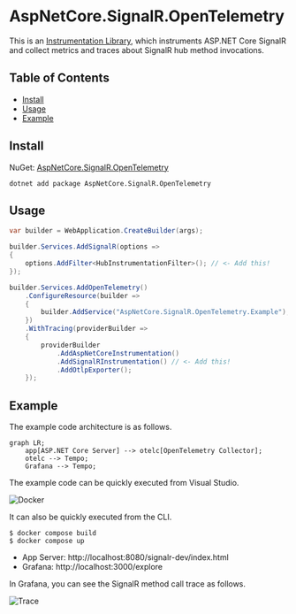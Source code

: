 # AspNetCore.SignalR.OpenTelemetry

This is an [Instrumentation Library](https://github.com/open-telemetry/opentelemetry-specification/blob/main/specification/glossary.md#instrumentation-library), which instruments ASP.NET Core SignalR and collect metrics and traces about SignalR hub method invocations. 

## Table of Contents

- [Install](#install)
- [Usage](#usage)
- [Example](#example)

## Install

NuGet: [AspNetCore.SignalR.OpenTelemetry](https://www.nuget.org/packages/AspNetCore.SignalR.OpenTelemetry/)

```
dotnet add package AspNetCore.SignalR.OpenTelemetry
```

## Usage

```cs
var builder = WebApplication.CreateBuilder(args);

builder.Services.AddSignalR(options =>
{
    options.AddFilter<HubInstrumentationFilter>(); // <- Add this!
});

builder.Services.AddOpenTelemetry()
    .ConfigureResource(builder =>
    {
        builder.AddService("AspNetCore.SignalR.OpenTelemetry.Example");
    })
    .WithTracing(providerBuilder =>
    {
        providerBuilder
            .AddAspNetCoreInstrumentation()
            .AddSignalRInstrumentation() // <- Add this!
            .AddOtlpExporter();
    });
```

## Example

The example code architecture is as follows.

```mermaid
graph LR;
    app[ASP.NET Core Server] --> otelc[OpenTelemetry Collector];
    otelc --> Tempo;
    Grafana --> Tempo;
```

The example code can be quickly executed from Visual Studio.

![Docker](https://github.com/nenoNaninu/AspNetCore.SignalR.OpenTelemetry/assets/27144255/f03797a8-1d85-48ce-b5df-2da5ea9c2039)

It can also be quickly executed from the CLI.

```
$ docker compose build
$ docker compose up
```

- App Server: http://localhost:8080/signalr-dev/index.html
- Grafana: http://localhost:3000/explore

In Grafana, you can see the SignalR method call trace as follows.

![Trace](https://github.com/nenoNaninu/AspNetCore.SignalR.OpenTelemetry/assets/27144255/eac66809-56f4-49e9-b09e-d2379805f795)
